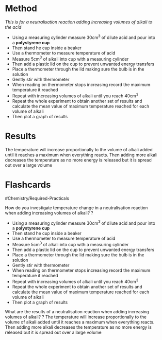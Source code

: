 # Method
*This is for a neutralisation reaction adding increasing volumes of alkali to the acid*
-  Using a measuring cylinder measure 30cm$^3$ of dilute acid and pour into a **polystyrene cup**
- Then stand he cup inside a beaker
- Use a thermometer to measure temperature of acid
- Measure 5cm$^3$ of alkali into cup with a measuring cylinder
- Then add a plastic lid on the cup to prevent unwanted energy transfers
- Place a thermometer through the lid making sure the bulb is in the solution
- Gently stir with thermometer
- When reading on thermometer stops increasing record the maximum temperature it reached
- Repeat with increasing volumes of alkali until you reach 40cm$^3$ 
- Repeat the whole experiment to obtain another set of results and calculate the mean value of maximum temperature reached for each volume of alkali
- Then plot a graph of results

# Results
The temperature will increase proportionally to the volume of alkali added until it reaches a maximum when everything reacts.
Then adding more alkali decreases the temperature as no more energy is released but it is spread out over a large volume
# Flashcards

#Chemistry/Required-Practicals

How do you investigate temperature change in a neutralisation reaction when adding increasing volumes of alkali?
?
-  Using a measuring cylinder measure 30cm$^3$ of dilute acid and pour into a **polystyrene cup**
- Then stand he cup inside a beaker
- Use a thermometer to measure temperature of acid
- Measure 5cm$^3$ of alkali into cup with a measuring cylinder
- Then add a plastic lid on the cup to prevent unwanted energy transfers
- Place a thermometer through the lid making sure the bulb is in the solution
- Gently stir with thermometer
- When reading on thermometer stops increasing record the maximum temperature it reached
- Repeat with increasing volumes of alkali until you reach 40cm$^3$ 
- Repeat the whole experiment to obtain another set of results and calculate the mean value of maximum temperature reached for each volume of alkali
- Then plot a graph of results

What are the results of a neutralisation reaction when adding increasing volumes of alkali?
?
The temperature will increase proportionally to the volume of alkali added until it reaches a maximum when everything reacts.
Then adding more alkali decreases the temperature as no more energy is released but it is spread out over a large volume